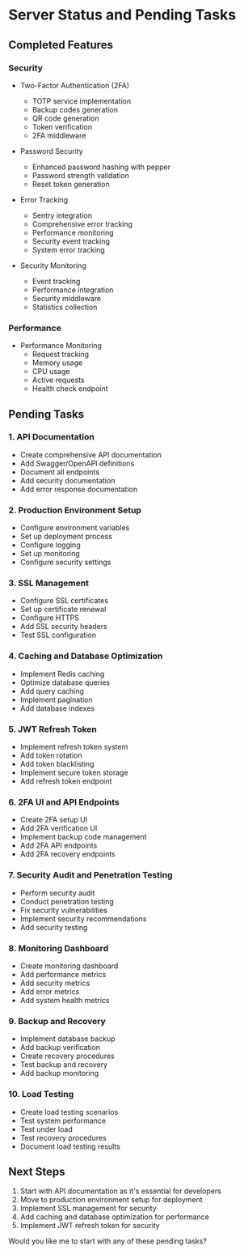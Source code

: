 # Server Status and Pending Tasks

## Completed Features

### Security
- Two-Factor Authentication (2FA)
  - TOTP service implementation
  - Backup codes generation
  - QR code generation
  - Token verification
  - 2FA middleware

- Password Security
  - Enhanced password hashing with pepper
  - Password strength validation
  - Reset token generation

- Error Tracking
  - Sentry integration
  - Comprehensive error tracking
  - Performance monitoring
  - Security event tracking
  - System error tracking

- Security Monitoring
  - Event tracking
  - Performance integration
  - Security middleware
  - Statistics collection

### Performance
- Performance Monitoring
  - Request tracking
  - Memory usage
  - CPU usage
  - Active requests
  - Health check endpoint

## Pending Tasks

### 1. API Documentation
- Create comprehensive API documentation
- Add Swagger/OpenAPI definitions
- Document all endpoints
- Add security documentation
- Add error response documentation

### 2. Production Environment Setup
- Configure environment variables
- Set up deployment process
- Configure logging
- Set up monitoring
- Configure security settings

### 3. SSL Management
- Configure SSL certificates
- Set up certificate renewal
- Configure HTTPS
- Add SSL security headers
- Test SSL configuration

### 4. Caching and Database Optimization
- Implement Redis caching
- Optimize database queries
- Add query caching
- Implement pagination
- Add database indexes

### 5. JWT Refresh Token
- Implement refresh token system
- Add token rotation
- Add token blacklisting
- Implement secure token storage
- Add refresh token endpoint

### 6. 2FA UI and API Endpoints
- Create 2FA setup UI
- Add 2FA verification UI
- Implement backup code management
- Add 2FA API endpoints
- Add 2FA recovery endpoints

### 7. Security Audit and Penetration Testing
- Perform security audit
- Conduct penetration testing
- Fix security vulnerabilities
- Implement security recommendations
- Add security testing

### 8. Monitoring Dashboard
- Create monitoring dashboard
- Add performance metrics
- Add security metrics
- Add error metrics
- Add system health metrics

### 9. Backup and Recovery
- Implement database backup
- Add backup verification
- Create recovery procedures
- Test backup and recovery
- Add backup monitoring

### 10. Load Testing
- Create load testing scenarios
- Test system performance
- Test under load
- Test recovery procedures
- Document load testing results

## Next Steps

1. Start with API documentation as it's essential for developers
2. Move to production environment setup for deployment
3. Implement SSL management for security
4. Add caching and database optimization for performance
5. Implement JWT refresh token for security

Would you like me to start with any of these pending tasks?
